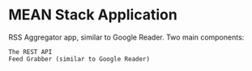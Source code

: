 # MEAN Stack Application

RSS Aggregator app, similar to Google Reader. Two main components:

    The REST API
    Feed Grabber (similar to Google Reader)

